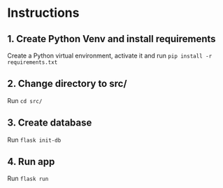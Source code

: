# Instructions

## 1. Create Python Venv and install requirements
Create a Python virtual environment, activate it and run `pip install -r requirements.txt`

## 2. Change directory to src/
Run `cd src/`

## 3. Create database
Run `flask init-db`

## 4. Run app
Run `flask run`